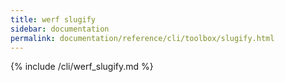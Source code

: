 ```yaml
---
title: werf slugify
sidebar: documentation
permalink: documentation/reference/cli/toolbox/slugify.html
---
```


{% include /cli/werf_slugify.md %}
